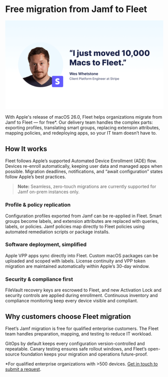 # Free migration from Jamf to Fleet

![Free migration from Jamf to Fleet.](../website/assets/images/articles/migrate-to-fleet-800x450@2x.png)

With Apple's release of macOS 26.0, Fleet helps organizations migrate from Jamf to Fleet — for free*. Our delivery team handles the complex parts: exporting profiles, translating smart groups, replacing extension attributes, mapping policies, and redeploying apps, so your IT team doesn’t have to.

## How It works

Fleet follows Apple’s supported Automated Device Enrollment (ADE) flow. Devices re-enroll automatically, keeping user data and managed apps when possible. Migration deadlines, notifications, and “await configuration” states follow Apple’s best practices. 

>**Note:** Seamless, zero-touch migrations are currently supported for Jamf on-prem instances only.

### Profile & policy replication

Configuration profiles exported from Jamf can be re-applied in Fleet. Smart groups become labels, and extension attributes are replaced with queries, labels, or policies. Jamf policies map directly to Fleet policies using automated remediation scripts or package installs.

### Software deployment, simplified

Apple VPP apps sync directly into Fleet. Custom macOS packages can be uploaded and scoped with labels. License continuity and VPP token migration are maintained automatically within Apple’s 30-day window.

### Security & compliance first

FileVault recovery keys are escrowed to Fleet, and new Activation Lock and security controls are applied during enrollment. Continuous inventory and compliance monitoring keep every device visible and compliant.

## Why customers choose Fleet migration

Fleet’s Jamf migration is free for qualified enterprise customers. The Fleet team handles preparation, mapping, and testing to reduce IT workload.

GitOps by default keeps every configuration version-controlled and repeatable. Canary testing ensures safe rollout windows, and Fleet’s open-source foundation keeps your migration and operations future-proof.

\*For qualified enterprise organizations with >500 devices. [Get in touch to submit a request](https://fleetdm.com/contact).

<meta name="articleTitle" value="Free migration from Jamf to Fleet">
<meta name="authorFullName" value="Alex Mitchell">
<meta name="authorGitHubUsername" value="alexmitchelliii">
<meta name="category" value="articles">
<meta name="publishedOn" value="2025-10-06">
<meta name="description" value="Switch from Jamf to Fleet for free. Fleet follows Apple’s new macOS Tahoe 26.0 migration flow for a seamless move.">
<meta name="articleImageUrl" value="../website/assets/images/articles/migrate-to-fleet-800x450@2x.png">
